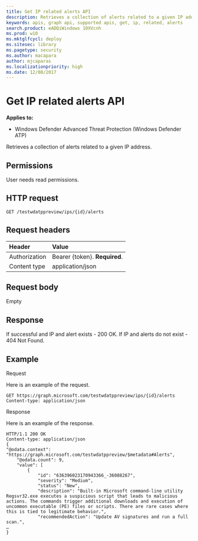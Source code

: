 ```yaml
---
title: Get IP related alerts API
description: Retrieves a collection of alerts related to a given IP address.
keywords: apis, graph api, supported apis, get, ip, related, alerts
search.product: eADQiWindows 10XVcnh
ms.prod: w10
ms.mktglfcycl: deploy
ms.sitesec: library
ms.pagetype: security
ms.author: macapara
author: mjcaparas
ms.localizationpriority: high
ms.date: 12/08/2017
---
```


# Get IP related alerts API

**Applies to:**

- Windows Defender Advanced Threat Protection (Windows Defender ATP)



Retrieves a collection of alerts related to a given IP address.

## Permissions
User needs read permissions.

## HTTP request
```
GET /testwdatppreview/ips/{id}/alerts
```

## Request headers

Header | Value 
:---|:---
Authorization | Bearer {token}. **Required**.
Content type | application/json


## Request body
Empty

## Response
If successful and IP and alert exists - 200 OK.
If IP and alerts do not exist - 404 Not Found.


## Example

Request

Here is an example of the request.

```
GET https://graph.microsoft.com/testwdatppreview/ips/{id}/alerts
Content-type: application/json
```

Response

Here is an example of the response.


```
HTTP/1.1 200 OK
Content-type: application/json
{    
"@odata.context": "https://graph.microsoft.com/testwdatppreview/$metadata#Alerts",
    "@odata.count": 9,
    "value": [
        {
            "id": "636396023170943366_-36088267",
            "severity": "Medium",
            "status": "New",
            "description": "Built-in Microsoft command-line utility Regsvr32.exe executes a suspicious script that leads to malicious actions. The commands trigger additional downloads and execution of uncommon executable (PE) files or scripts. There are rare cases where this is tied to legitimate behavior.",
            "recommendedAction": "Update AV signatures and run a full scan.",
…
}
```
